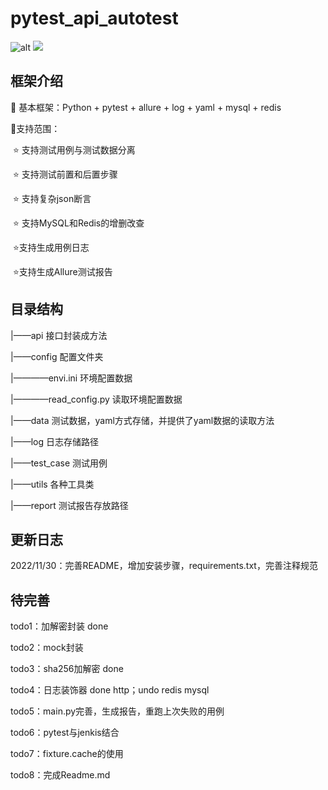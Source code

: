 # pytest_api_autotest
![alt](https://img.shields.io/badge/Rebecca-1996-brightgreen) ![](https://img.shields.io/badge/updated-today-brightgreen)

## 框架介绍

:call_me_hand: 基本框架：Python + pytest + allure + log + yaml + mysql + redis 

:call_me_hand:支持范围：

​    ⭐ 支持测试用例与测试数据分离

​    ⭐ 支持测试前置和后置步骤

​    ⭐ 支持复杂json断言

​    ⭐ 支持MySQL和Redis的增删改查

​    ⭐支持生成用例日志

​    ⭐支持生成Allure测试报告

## 目录结构

|——api                          接口封装成方法

|——config                     配置文件夹

|————envi.ini                       环境配置数据

|————read_config.py         读取环境配置数据

|——data                      测试数据，yaml方式存储，并提供了yaml数据的读取方法

|——log                        日志存储路径

|——test_case             测试用例

|——utils                      各种工具类

|——report                  测试报告存放路径

## 更新日志

2022/11/30：完善README，增加安装步骤，requirements.txt，完善注释规范



## 待完善

todo1：加解密封装   done

todo2：mock封装

todo3：sha256加解密   done

todo4：日志装饰器       done http；undo redis mysql

todo5：main.py完善，生成报告，重跑上次失败的用例

todo6：pytest与jenkis结合

todo7：fixture.cache的使用

todo8：完成Readme.md

